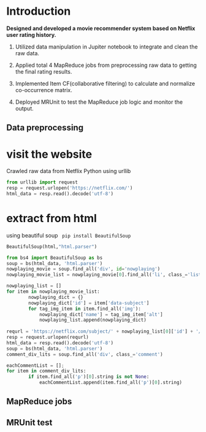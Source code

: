 # Introduction

**Designed and developed a movie recommender system based on Netflix user rating history.**

1.  Utilized data manipulation in Jupiter notebook to integrate and clean the raw data.

2.  Applied total 4 MapReduce jobs from preprocessing raw data to getting the final rating results.

3.  Implemented Item CF(collaborative filtering) to calculate and normalize co-occurrence matrix.

4.  Deployed MRUnit to test the MapReduce job logic and monitor the output.


## Data preprocessing

# visit the website

Crawled raw data from Netflix
Python using urllib
```python
from urllib import request
resp = request.urlopen('https://netflix.com/')
html_data = resp.read().decode('utf-8')
```
# extract from html
using beautiful soup ``` pip install BeautifulSoup```
```python
BeautifulSoup(html,"html.parser")

from bs4 import BeautifulSoup as bs
soup = bs(html_data, 'html.parser')    
nowplaying_movie = soup.find_all('div', id='nowplaying')
nowplaying_movie_list = nowplaying_movie[0].find_all('li', class_='list-item') 

nowplaying_list = [] 
for item in nowplaying_movie_list:        
        nowplaying_dict = {}        
        nowplaying_dict['id'] = item['data-subject']       
        for tag_img_item in item.find_all('img'):            
            nowplaying_dict['name'] = tag_img_item['alt']            
            nowplaying_list.append(nowplaying_dict)
            
requrl = 'https://netflix.com/subject/' + nowplaying_list[0]['id'] + '/comments' +'?' +'start=0' + '&limit=20' 
resp = request.urlopen(requrl) 
html_data = resp.read().decode('utf-8') 
soup = bs(html_data, 'html.parser') 
comment_div_lits = soup.find_all('div', class_='comment')

eachCommentList = []; 
for item in comment_div_lits: 
        if item.find_all('p')[0].string is not None:     
            eachCommentList.append(item.find_all('p')[0].string)
```



## MapReduce jobs

## MRUnit test

